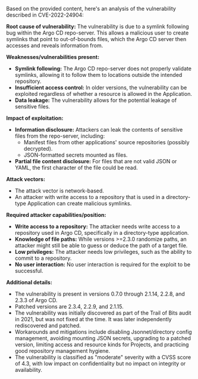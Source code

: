 Based on the provided content, here's an analysis of the vulnerability described in CVE-2022-24904:

**Root cause of vulnerability:**
The vulnerability is due to a symlink following bug within the Argo CD repo-server. This allows a malicious user to create symlinks that point to out-of-bounds files, which the Argo CD server then accesses and reveals information from.

**Weaknesses/vulnerabilities present:**
- **Symlink following:** The Argo CD repo-server does not properly validate symlinks, allowing it to follow them to locations outside the intended repository.
- **Insufficient access control:** In older versions, the vulnerability can be exploited regardless of whether a resource is allowed in the Application.
- **Data leakage:** The vulnerability allows for the potential leakage of sensitive files.

**Impact of exploitation:**
- **Information disclosure:** Attackers can leak the contents of sensitive files from the repo-server, including:
    - Manifest files from other applications' source repositories (possibly decrypted).
    - JSON-formatted secrets mounted as files.
- **Partial file content disclosure:** For files that are not valid JSON or YAML, the first character of the file could be read.

**Attack vectors:**
- The attack vector is network-based.
- An attacker with write access to a repository that is used in a directory-type Application can create malicious symlinks.

**Required attacker capabilities/position:**
- **Write access to a repository:** The attacker needs write access to a repository used in Argo CD, specifically in a directory-type application.
- **Knowledge of file paths:** While versions >=2.3.0 randomize paths, an attacker might still be able to guess or deduce the path of a target file.
- **Low privileges:** The attacker needs low privileges, such as the ability to commit to a repository.
- **No user interaction:** No user interaction is required for the exploit to be successful.

**Additional details:**
- The vulnerability is present in versions 0.7.0 through 2.1.14, 2.2.8, and 2.3.3 of Argo CD.
- Patched versions are 2.3.4, 2.2.9, and 2.1.15.
- The vulnerability was initially discovered as part of the Trail of Bits audit in 2021, but was not fixed at the time. It was later independently rediscovered and patched.
- Workarounds and mitigations include disabling Jsonnet/directory config management, avoiding mounting JSON secrets, upgrading to a patched version, limiting access and resource kinds for Projects, and practicing good repository management hygiene.
- The vulnerability is classified as "moderate" severity with a CVSS score of 4.3, with low impact on confidentiality but no impact on integrity or availability.